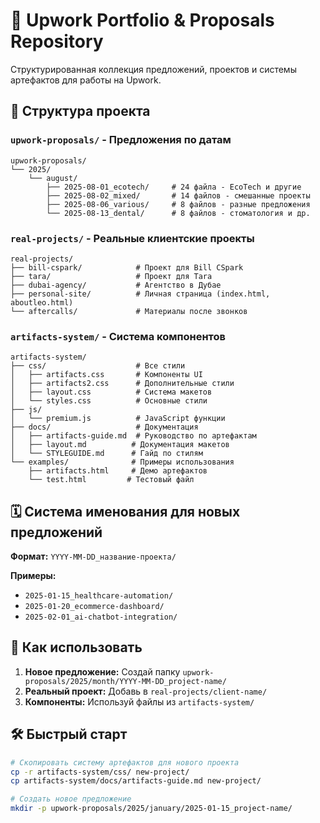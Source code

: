 # 🚀 Upwork Portfolio & Proposals Repository

Структурированная коллекция предложений, проектов и системы артефактов для работы на Upwork.

## 📁 Структура проекта

### `upwork-proposals/` - Предложения по датам
```
upwork-proposals/
└── 2025/
    └── august/
        ├── 2025-08-01_ecotech/     # 24 файла - EcoTech и другие
        ├── 2025-08-02_mixed/       # 14 файлов - смешанные проекты  
        ├── 2025-08-06_various/     # 8 файлов - разные предложения
        └── 2025-08-13_dental/      # 8 файлов - стоматология и др.
```

### `real-projects/` - Реальные клиентские проекты
```
real-projects/
├── bill-cspark/            # Проект для Bill CSpark
├── tara/                   # Проект для Tara
├── dubai-agency/           # Агентство в Дубае
├── personal-site/          # Личная страница (index.html, aboutleo.html)
└── aftercalls/             # Материалы после звонков
```

### `artifacts-system/` - Система компонентов
```
artifacts-system/
├── css/                    # Все стили
│   ├── artifacts.css       # Компоненты UI
│   ├── artifacts2.css      # Дополнительные стили
│   ├── layout.css          # Система макетов
│   └── styles.css          # Основные стили
├── js/
│   └── premium.js          # JavaScript функции
├── docs/                   # Документация
│   ├── artifacts-guide.md  # Руководство по артефактам
│   ├── layout.md          # Документация макетов
│   └── STYLEGUIDE.md      # Гайд по стилям
└── examples/              # Примеры использования
    ├── artifacts.html     # Демо артефактов
    └── test.html         # Тестовый файл
```

## 🗓️ Система именования для новых предложений

**Формат:** `YYYY-MM-DD_название-проекта/`

**Примеры:**
- `2025-01-15_healthcare-automation/`
- `2025-01-20_ecommerce-dashboard/`
- `2025-02-01_ai-chatbot-integration/`

## 🎯 Как использовать

1. **Новое предложение:** Создай папку `upwork-proposals/2025/month/YYYY-MM-DD_project-name/`
2. **Реальный проект:** Добавь в `real-projects/client-name/`
3. **Компоненты:** Используй файлы из `artifacts-system/`

## 🛠️ Быстрый старт

```bash
# Скопировать систему артефактов для нового проекта
cp -r artifacts-system/css/ new-project/
cp artifacts-system/docs/artifacts-guide.md new-project/

# Создать новое предложение
mkdir -p upwork-proposals/2025/january/2025-01-15_project-name/
```

